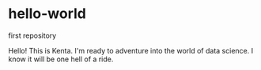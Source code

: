 # hello-world
first repository

Hello!
This is Kenta. I'm ready to adventure into the world of data science.
I know it will be one hell of a ride.
